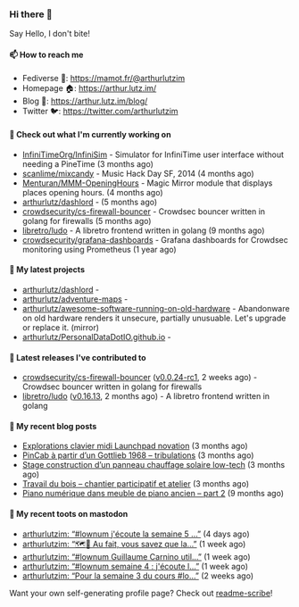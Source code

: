 ### Hi there 👋

Say Hello, I don't bite!

#### 📫 How to reach me

- Fediverse 🐘: https://mamot.fr/@arthurlutzim
- Homepage 🏠: https://arthur.lutz.im/
- Blog 📰: https://arthur.lutz.im/blog/
- Twitter 🐦: https://twitter.com/arthurlutzim

#### 👷 Check out what I'm currently working on

- [InfiniTimeOrg/InfiniSim](https://github.com/InfiniTimeOrg/InfiniSim) - Simulator for InfiniTime user interface without needing a PineTime (3 months ago)
- [scanlime/mixcandy](https://github.com/scanlime/mixcandy) - Music Hack Day SF, 2014 (4 months ago)
- [Menturan/MMM-OpeningHours](https://github.com/Menturan/MMM-OpeningHours) - Magic Mirror module that displays places opening hours. (4 months ago)
- [arthurlutz/dashlord](https://github.com/arthurlutz/dashlord) -  (5 months ago)
- [crowdsecurity/cs-firewall-bouncer](https://github.com/crowdsecurity/cs-firewall-bouncer) - Crowdsec bouncer written in golang for firewalls (5 months ago)
- [libretro/ludo](https://github.com/libretro/ludo) - A libretro frontend written in golang (9 months ago)
- [crowdsecurity/grafana-dashboards](https://github.com/crowdsecurity/grafana-dashboards) - Grafana dashboards for Crowdsec monitoring using Prometheus (1 year ago)

#### 🌱 My latest projects

- [arthurlutz/dashlord](https://github.com/arthurlutz/dashlord) - 
- [arthurlutz/adventure-maps](https://github.com/arthurlutz/adventure-maps) - 
- [arthurlutz/awesome-software-running-on-old-hardware](https://github.com/arthurlutz/awesome-software-running-on-old-hardware) - Abandonware on old hardware renders it unsecure, partially unusuable. Let&#39;s upgrade or replace it. (mirror)
- [arthurlutz/PersonalDataDotIO.github.io](https://github.com/arthurlutz/PersonalDataDotIO.github.io) - 

#### 🔭 Latest releases I've contributed to

- [crowdsecurity/cs-firewall-bouncer](https://github.com/crowdsecurity/cs-firewall-bouncer) ([v0.0.24-rc1](https://github.com/crowdsecurity/cs-firewall-bouncer/releases/tag/v0.0.24-rc1), 2 weeks ago) - Crowdsec bouncer written in golang for firewalls
- [libretro/ludo](https://github.com/libretro/ludo) ([v0.16.13](https://github.com/libretro/ludo/releases/tag/v0.16.13), 2 months ago) - A libretro frontend written in golang

#### 📜 My recent blog posts

- [Explorations clavier midi Launchpad novation](https://arthur.lutz.im/blog/2022/02/28/explorations-clavier-midi-launchpad-novation/) (3 months ago)
- [PinCab à partir d’un Gottlieb 1968 – tribulations](https://arthur.lutz.im/blog/2022/02/27/pincab-a-partir-dun-gottlieb-1968-tribulations/) (3 months ago)
- [Stage construction d’un panneau chauffage solaire low-tech](https://arthur.lutz.im/blog/2022/02/27/stage-construction-dun-panneau-chauffage-solaire-low-tech/) (3 months ago)
- [Travail du bois – chantier participatif et atelier](https://arthur.lutz.im/blog/2022/02/24/travail-du-bois-chantier-participatif-et-atelier/) (3 months ago)
- [Piano numérique dans meuble de piano ancien – part 2](https://arthur.lutz.im/blog/2021/08/16/piano-numerique-dans-meuble-de-piano-ancien-part-2/) (9 months ago)

#### 🐘 My recent toots on mastodon

- [arthurlutzim: “#lownum j&#39;écoute la semaine 5 …”](https://mamot.fr/@arthurlutzim/108390741104138903) (4 days ago)
- [arthurlutzim: “🗺️📍 Au fait, vous savez que la…”](https://mamot.fr/@arthurlutzim/108351326388365973) (1 week ago)
- [arthurlutzim: “#lownum Guillaume Carnino util…”](https://mamot.fr/@arthurlutzim/108351249825536866) (1 week ago)
- [arthurlutzim: “#lownum semaine 4 : j&#39;écoute l…”](https://mamot.fr/@arthurlutzim/108351143972143009) (1 week ago)
- [arthurlutzim: “Pour la semaine 3 du cours #lo…”](https://mamot.fr/@arthurlutzim/108318339238168214) (2 weeks ago)

Want your own self-generating profile page? Check out [readme-scribe](https://github.com/muesli/readme-scribe)!
